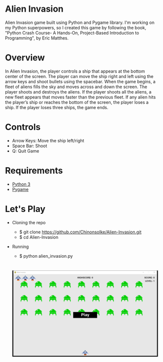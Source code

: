 # Alien Invasion
Alien Invasion game built using Python and Pygame library.
I'm working on my Python superpowers, so I created this game by following the book, "Python Crash Course- A Hands-On, Project-Based Introduction to Programming", by Eric Matthes.

# Overview
In Alien Invasion, the player controls a ship that appears at the bottom center of the screen. The player can move the ship right and left using the arrow keys and shoot bullets using the spacebar. When the game begins, a fleet of aliens fills the sky and moves across and down the screen. The player shoots and destroys the aliens. If the player shoots all the aliens, a new fleet appears that moves faster than the previous fleet. If any alien hits the player’s ship or reaches the bottom of the screen, the player loses a ship. If the player loses three ships, the game ends.

# Controls
- Arrow Keys: Move the ship left/right
- Space Bar: Shoot
- Q: Quit Game

# Requirements
- <a href="https://www.python.org/">Python 3</a>
- <a href="https://www.pygame.org/">Pygame</a>

# Let's Play
- Cloning the repo
  - $ git clone https://github.com/ChinonsoIke/Alien-Invasion.git
  - $ cd Alien-Invasion
  
- Running
  - $ python alien_invasion.py
  
  # 
  <img src="images/ai_scrn.png" alt="cover img"/>
